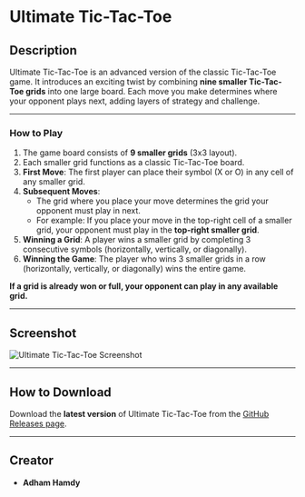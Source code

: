 # Ultimate Tic-Tac-Toe

## Description
Ultimate Tic-Tac-Toe is an advanced version of the classic Tic-Tac-Toe game. It introduces an exciting twist by combining **nine smaller Tic-Tac-Toe grids** into one large board. Each move you make determines where your opponent plays next, adding layers of strategy and challenge.

---

### How to Play
1. The game board consists of **9 smaller grids** (3x3 layout).
2. Each smaller grid functions as a classic Tic-Tac-Toe board.
3. **First Move**: The first player can place their symbol (X or O) in any cell of any smaller grid.
4. **Subsequent Moves**:
   - The grid where you place your move determines the grid your opponent must play in next.
   - For example: If you place your move in the top-right cell of a smaller grid, your opponent must play in the **top-right smaller grid**.
5. **Winning a Grid**: A player wins a smaller grid by completing 3 consecutive symbols (horizontally, vertically, or diagonally).
6. **Winning the Game**: The player who wins 3 smaller grids in a row (horizontally, vertically, or diagonally) wins the entire game.

**If a grid is already won or full, your opponent can play in any available grid.**

---

## Screenshot
![Ultimate Tic-Tac-Toe Screenshot](https://github.com/user-attachments/assets/7c37fd48-3e05-45c8-82b3-f01ba58c094f)

---

## How to Download
Download the **latest version** of Ultimate Tic-Tac-Toe from the [GitHub Releases page](https://github.com/adhamhamdy3/Ultimate-Tic-Tac-Toe/releases/).

---

## Creator
- **Adham Hamdy**

